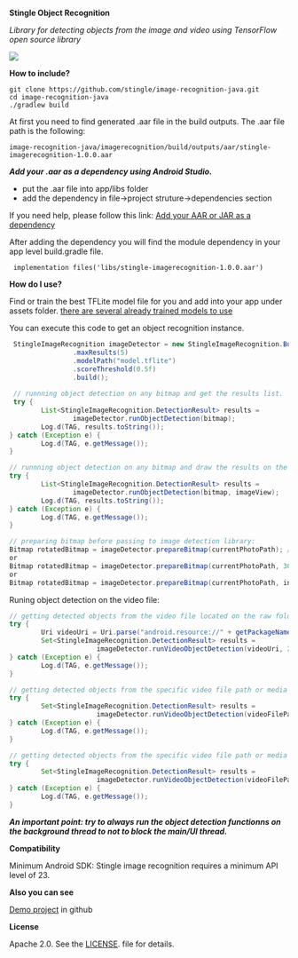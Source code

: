 **Stingle Object Recognition**

*Library for detecting objects from the image and video using TensorFlow open source library*

![](https://avatars.githubusercontent.com/u/69607920?s=200&v=4)

**How to include?**

```
git clone https://github.com/stingle/image-recognition-java.git
cd image-recognition-java
./gradlew build
```
At first you need to find generated .aar file in the build outputs. The .aar file path is the following:
```
image-recognition-java/imagerecognition/build/outputs/aar/stingle-imagerecognition-1.0.0.aar
```
***Add your .aar as a dependency using Android Studio.***

- put the .aar file into app/libs folder
- add the dependency in file->project struture->dependencies section

If you need help, please follow this link:
[Add your AAR or JAR as a dependency](https://developer.android.com/studio/projects/android-library#psd-add-aar-jar-dependency)

After adding the dependency you will find the module dependency in your app level build.gradle file.
```
 implementation files('libs/stingle-imagerecognition-1.0.0.aar')
```

**How do I use?**

Find or train the best TFLite model file for you and add into your app under assets folder.
[there are several already trained models to use](https://tfhub.dev/tensorflow/collections/lite/task-library/object-detector/1)

You can execute this code to get an object recognition instance.

```java
 StingleImageRecognition imageDetector = new StingleImageRecognition.Builder(this)
                .maxResults(5)
                .modelPath("model.tflite")
                .scoreThreshold(0.5f)
                .build();
 
 // runnning object detection on any bitmap and get the results list.
 try {
        List<StingleImageRecognition.DetectionResult> results =
                imageDetector.runObjectDetection(bitmap);
        Log.d(TAG, results.toString());
} catch (Exception e) {
        Log.d(TAG, e.getMessage());
}

// runnning object detection on any bitmap and draw the results on the imageview.
try {
        List<StingleImageRecognition.DetectionResult> results =
                imageDetector.runObjectDetection(bitmap, imageView);
        Log.d(TAG, results.toString());
} catch (Exception e) {
        Log.d(TAG, e.getMessage());
}

// preparing bitmap before passing to image detection library:
Bitmap rotatedBitmap = imageDetector.prepareBitmap(currentPhotoPath); // using best practice sizes by TFLite library
or
Bitmap rotatedBitmap = imageDetector.prepareBitmap(currentPhotoPath, 300, 400); // width and height specification
or
Bitmap rotatedBitmap = imageDetector.prepareBitmap(currentPhotoPath, inputImageView); // retrieving sizes from passed imageview
```

Runing object detection on the video file:

```java
// getting detected objects from the video file located on the raw folder.
try {
        Uri videoUri = Uri.parse("android.resource://" + getPackageName() + "/" + R.raw.sample_1);
        Set<StingleImageRecognition.DetectionResult> results =
                      imageDetector.runVideoObjectDetection(videoUri, 20_000L, 2_000L);
} catch (Exception e) {
        Log.d(TAG, e.getMessage());
}

// getting detected objects from the specific video file path or media uri.
try {
        Set<StingleImageRecognition.DetectionResult> results =
                      imageDetector.runVideoObjectDetection(videoFilePath, 10_000L, 1_000L);
} catch (Exception e) {
        Log.d(TAG, e.getMessage());
}

// getting detected objects from the specific video file path or media uri with the factor of skipping video frames.
try {
        Set<StingleImageRecognition.DetectionResult> results =
                      imageDetector.runVideoObjectDetection(videoFilePath, 10_000L, 0.5f);
} catch (Exception e) {
        Log.d(TAG, e.getMessage());
}

```


***An important point: try to always run the object detection functionns on the background thread to not to block the main/UI thread.***

**Compatibility**

Minimum Android SDK: Stingle image recognition requires a minimum API level of 23.

**Also you can see**

[Demo project](https://github.com/stingle/image-recognition-java/tree/main/app) in github

**License**

Apache 2.0. See the [LICENSE](https://github.com/stingle/image-recognition-java/blob/main/LICENSE). file for details.
